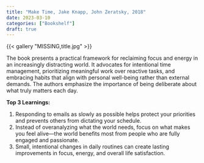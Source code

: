 ```yaml
---
title: "Make Time, Jake Knapp, John Zeratsky, 2018"
date: 2023-03-10
categories: ["Bookshelf"]
draft: true
---
```


{{< gallery "MISSING,title.jpg" >}}

The book presents a practical framework for reclaiming focus and energy in an increasingly distracting world. It advocates for intentional time management, prioritizing meaningful work over reactive tasks, and embracing habits that align with personal well-being rather than external demands. The authors emphasize the importance of being deliberate about what truly matters each day.

**Top 3 Learnings:**

1. Responding to emails as slowly as possible helps protect your priorities and prevents others from dictating your schedule.
2. Instead of overanalyzing what the world needs, focus on what makes you feel alive—the world benefits most from people who are fully engaged and passionate.
3. Small, intentional changes in daily routines can create lasting improvements in focus, energy, and overall life satisfaction.
